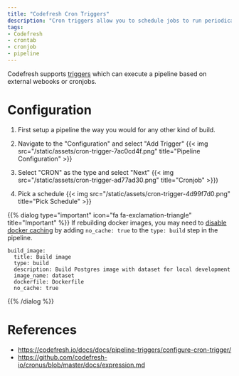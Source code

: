 ```yaml
---
title: "Codefresh Cron Triggers"
description: "Cron triggers allow you to schedule jobs to run periodically using a cron-style time specifier."
tags:
- Codefresh
- crontab
- cronjob
- pipeline
---
```


Codefresh supports [triggers](https://codefresh.io/docs/docs/pipeline-triggers/introduction-triggers/) which can execute a pipeline based on external webooks or cronjobs.

# Configuration

1. First setup a pipeline the way you would for any other kind of build.

2. Navigate to the "Configuration" and select "Add Trigger"
{{< img src="/static/assets/cron-trigger-7ac0cd4f.png" title="Pipeline Configuration" >}}

3. Select "CRON" as the type and select "Next"
{{< img src="/static/assets/cron-trigger-ad77ad30.png" title="Cronjob" >}})

4. Pick a schedule
{{< img src="/static/assets/cron-trigger-4d99f7d0.png" title="Pick Schedule" >}}

{{% dialog type="important" icon="fa fa-exclamation-triangle" title="Important" %}}
If rebuilding docker images, you may need to [disable docker caching](https://codefresh.io/docs/docs/troubleshooting/common-issues/disabling-codefresh-caching-mechanisms/) by adding `no_cache: true` to the `type: build` step in the pipeline.

```
build_image:
  title: Build image
  type: build
  description: Build Postgres image with dataset for local development
  image_name: dataset
  dockerfile: Dockerfile
  no_cache: true
```

{{% /dialog %}}

# References

- https://codefresh.io/docs/docs/pipeline-triggers/configure-cron-trigger/
- https://github.com/codefresh-io/cronus/blob/master/docs/expression.md
